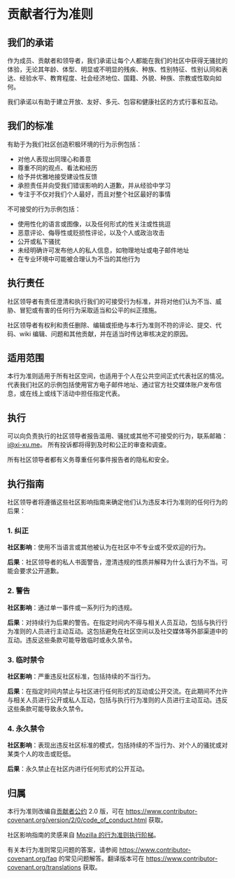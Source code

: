 # 贡献者行为准则

## 我们的承诺

作为成员、贡献者和领导者，我们承诺让每个人都能在我们的社区中获得无骚扰的体验，无论其年龄、体型、明显或不明显的残疾、种族、性别特征、性别认同和表达、经验水平、教育程度、社会经济地位、国籍、外貌、种族、宗教或性取向如何。

我们承诺以有助于建立开放、友好、多元、包容和健康社区的方式行事和互动。

## 我们的标准

有助于为我们社区创造积极环境的行为示例包括：

* 对他人表现出同理心和善意
* 尊重不同的观点、看法和经历
* 给予并优雅地接受建设性反馈
* 承担责任并向受我们错误影响的人道歉，并从经验中学习
* 专注于不仅对我们个人最好，而且对整个社区最好的事情

不可接受的行为示例包括：

* 使用性化的语言或图像，以及任何形式的性关注或性挑逗
* 恶意评论、侮辱性或贬损性评论，以及个人或政治攻击
* 公开或私下骚扰
* 未经明确许可发布他人的私人信息，如物理地址或电子邮件地址
* 在专业环境中可能被合理认为不当的其他行为

## 执行责任

社区领导者有责任澄清和执行我们的可接受行为标准，并将对他们认为不当、威胁、冒犯或有害的任何行为采取适当和公平的纠正措施。

社区领导者有权利和责任删除、编辑或拒绝与本行为准则不符的评论、提交、代码、wiki 编辑、问题和其他贡献，并在适当时传达审核决定的原因。

## 适用范围

本行为准则适用于所有社区空间，也适用于个人在公共空间正式代表社区的情况。代表我们社区的示例包括使用官方电子邮件地址、通过官方社交媒体账户发布信息，或在线上或线下活动中担任指定代表。

## 执行

可以向负责执行的社区领导者报告滥用、骚扰或其他不可接受的行为，联系邮箱：<i@xi-xu.me>。
所有投诉都将得到及时和公正的审查和调查。

所有社区领导者都有义务尊重任何事件报告者的隐私和安全。

## 执行指南

社区领导者将遵循这些社区影响指南来确定他们认为违反本行为准则的任何行为的后果：

### 1. 纠正

**社区影响**：使用不当语言或其他被认为在社区中不专业或不受欢迎的行为。

**后果**：社区领导者的私人书面警告，澄清违规的性质并解释为什么该行为不当。可能会要求公开道歉。

### 2. 警告

**社区影响**：通过单一事件或一系列行为的违规。

**后果**：对持续行为后果的警告。在指定时间内不得与相关人员互动，包括与执行行为准则的人员进行主动互动。这包括避免在社区空间以及社交媒体等外部渠道中的互动。违反这些条款可能导致临时或永久禁令。

### 3. 临时禁令

**社区影响**：严重违反社区标准，包括持续的不当行为。

**后果**：在指定时间内禁止与社区进行任何形式的互动或公开交流。在此期间不允许与相关人员进行公开或私人互动，包括与执行行为准则的人员进行主动互动。违反这些条款可能导致永久禁令。

### 4. 永久禁令

**社区影响**：表现出违反社区标准的模式，包括持续的不当行为、对个人的骚扰或对某类个人的攻击或贬低。

**后果**：永久禁止在社区内进行任何形式的公开互动。

## 归属

本行为准则改编自[贡献者公约][homepage] 2.0 版，可在 <https://www.contributor-covenant.org/version/2/0/code_of_conduct.html> 获取。

社区影响指南的灵感来自 [Mozilla 的行为准则执行阶梯](https://github.com/mozilla/diversity)。

有关本行为准则常见问题的答案，请参阅 <https://www.contributor-covenant.org/faq> 的常见问题解答。翻译版本可在 <https://www.contributor-covenant.org/translations> 获取。

[homepage]: https://www.contributor-covenant.org
